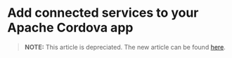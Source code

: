 <properties
   pageTitle="Add connected services to your Apache Cordova app | Cordova"
   description="description"
   services="na"
   documentationCenter=""
   authors="Mikejo5000"
   tags=""/>
<tags
   ms.service="na"
   ms.devlang="javascript"
   ms.topic="article"
   ms.tgt_pltfrm="mobile-multiple"
   ms.workload="na"
   ms.date="09/10/2015"
   ms.author="mikejo"/>

# Add connected services to your Apache Cordova app

> **NOTE:** This article is depreciated. The new article can be found [here](/articles/develop-apps/add-connected-services.md).
